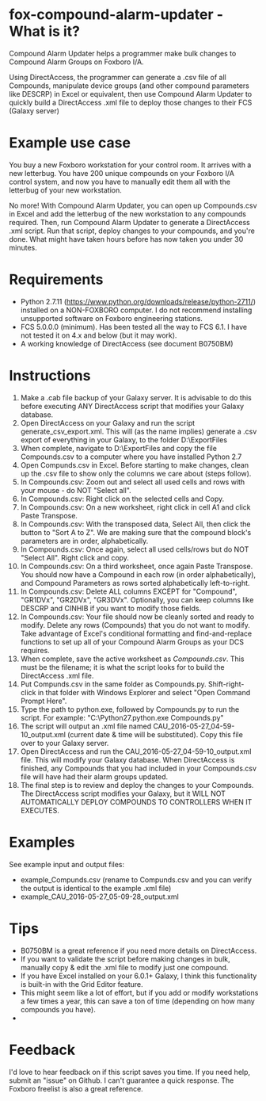 # fox-compound-alarm-updater - What is it? 
Compound Alarm Updater helps a programmer make bulk changes to Compound Alarm Groups on Foxboro I/A. 

Using DirectAccess, the programmer can generate a .csv file of all Compounds, manipulate device groups (and other compound parameters like DESCRP) in Excel or equivalent, then use Compound Alarm Updater to quickly build a DirectAccess .xml file to deploy those changes to their FCS (Galaxy server)

# Example use case
You buy a new Foxboro workstation for your control room. It arrives with a new letterbug. You have 200 unique compounds on your Foxboro I/A control system, and now you have to manually edit them all with the letterbug of your new workstation. 

No more! With Compound Alarm Updater, you can open up Compounds.csv in Excel and add the letterbug of the new workstation to any compounds required. Then, run Compound Alarm Updater to generate a DirectAccess .xml script. Run that script, deploy changes to your compounds, and you're done. What might have taken hours before has now taken you under 30 minutes. 

# Requirements 
- Python 2.7.11 (https://www.python.org/downloads/release/python-2711/) installed on a NON-FOXBORO computer. I do not recommend installing unsupported software on Foxboro engineering stations. 
- FCS 5.0.0.0 (minimum). Has been tested all the way to FCS 6.1. I have not tested it on 4.x and below (but it may work). 
- A working knowledge of DirectAccess (see document B0750BM)

# Instructions
1. Make a .cab file backup of your Galaxy server. It is advisable to do this before executing ANY DirectAccess script that modifies your Galaxy database. 
2. Open DirectAccess on your Galaxy and run the script generate_csv_export.xml. This will (as the name implies) generate a .csv export of everything in your Galaxy, to the folder D:\ExportFiles
3. When complete, navigate to D:\ExportFiles and copy the file Compounds.csv to a computer where you have installed Python 2.7
4. Open Compunds.csv in Excel. Before starting to make changes, clean up the .csv file to show only the columns we care about (steps follow). 
5. In Compounds.csv: Zoom out and select all used cells and rows with your mouse - do NOT "Select all". 
6. In Compounds.csv: Right click on the selected cells and Copy. 
7. In Compounds.csv: On a new worksheet, right click in cell A1 and click Paste Transpose. 
8. In Compounds.csv: With the transposed data, Select All, then click the button to "Sort A to Z". We are making sure that the compound block's parameters are in order, alphabetically. 
9. In Compounds.csv: Once again, select all used cells/rows but do NOT "Select All". Right click and copy. 
10. In Compounds.csv: On a third worksheet, once again Paste Transpose. You should now have a Compound in each row (in order alphabetically), and Compound Parameters as rows sorted alphabetically left-to-right. 
11. In Compounds.csv: Delete ALL columns EXCEPT for "Compound", "GR1DVx", "GR2DVx", "GR3DVx". Optionally, you can keep columns like DESCRP and CINHIB if you want to modify those fields. 
12. In Compounds.csv: Your file should now be cleanly sorted and ready to modify. Delete any rows (Compounds) that you do not want to modify. Take advantage of Excel's conditional formatting and find-and-replace functions to set up all of your Compound Alarm Groups as your DCS requires. 
13. When complete, save the active worksheet as *Compounds.csv*. This must be the filename; it is what the script looks for to build the DirectAccess .xml file. 
14. Put Compunds.csv in the same folder as Compounds.py. Shift-right-click in that folder with Windows Explorer and select "Open Command Prompt Here". 
15. Type the path to python.exe, followed by Compounds.py to run the script. For example: "C:\Python27.python.exe Compounds.py"
16. The script will output an .xml file named CAU_2016-05-27_04-59-10_output.xml (current date & time will be substituted). Copy this file over to your Galaxy server. 
17. Open DirectAccess and run the CAU_2016-05-27_04-59-10_output.xml file. This will modify your Galaxy database. When DirectAccess is finished, any Compounds that you had included in your Compounds.csv file will have had their alarm groups updated. 
18. The final step is to review and deploy the changes to your Compounds. The DirectAccess script modifies your Galaxy, but it WILL NOT AUTOMATICALLY DEPLOY COMPOUNDS TO CONTROLLERS WHEN IT EXECUTES. 

# Examples
See example input and output files:
* example_Compunds.csv (rename to Compunds.csv and you can verify the output is identical to the example .xml file)
* example_CAU_2016-05-27_05-09-28_output.xml

# Tips
- B0750BM is a great reference if you need more details on DirectAccess. 
- If you want to validate the script before making changes in bulk, manually copy & edit the .xml file to modify just one compound. 
- If you have Excel installed on your 6.0.1+ Galaxy, I think this functionality is built-in with the Grid Editor feature. 
- This might seem like a lot of effort, but if you add or modify workstations a few times a year, this can save a ton of time (depending on how many compounds you have).
- 
# Feedback
I'd love to hear feedback on if this script saves you time. If you need help, submit an "issue" on Github. I can't guarantee a quick response. The Foxboro freelist is also a great reference.
